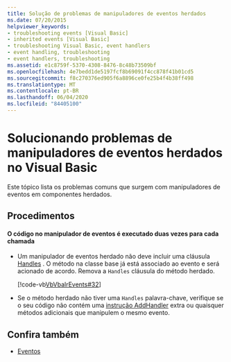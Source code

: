 ```yaml
---
title: Solução de problemas de manipuladores de eventos herdados
ms.date: 07/20/2015
helpviewer_keywords:
- troubleshooting events [Visual Basic]
- inherited events [Visual Basic]
- troubleshooting Visual Basic, event handlers
- event handling, troubleshooting
- event handlers, troubleshooting
ms.assetid: e1c8759f-5370-4308-8476-8c48b73509bf
ms.openlocfilehash: 4e7bedd1de5197fcf8b69091f4cc878f41b01cd5
ms.sourcegitcommit: f8c270376ed905f6a8896ce0fe25b4f4b38ff498
ms.translationtype: MT
ms.contentlocale: pt-BR
ms.lasthandoff: 06/04/2020
ms.locfileid: "84405100"
---
```

# <a name="troubleshooting-inherited-event-handlers-in-visual-basic"></a>Solucionando problemas de manipuladores de eventos herdados no Visual Basic
Este tópico lista os problemas comuns que surgem com manipuladores de eventos em componentes herdados.  
  
## <a name="procedures"></a>Procedimentos  
  
#### <a name="code-in-event-handler-executes-twice-for-every-call"></a>O código no manipulador de eventos é executado duas vezes para cada chamada  
  
- Um manipulador de eventos herdado não deve incluir uma cláusula [Handles](../../../language-reference/statements/handles-clause.md) . O método na classe base já está associado ao evento e será acionado de acordo. Remova a `Handles` cláusula do método herdado.  
  
     [!code-vb[VbVbalrEvents#32](~/samples/snippets/visualbasic/VS_Snippets_VBCSharp/VbVbalrEvents/VB/Class1.vb#32)]  
  
- Se o método herdado não tiver uma `Handles` palavra-chave, verifique se o seu código não contém uma [instrução AddHandler](../../../language-reference/statements/addhandler-statement.md) extra ou quaisquer métodos adicionais que manipulem o mesmo evento.  
  
## <a name="see-also"></a>Confira também

- [Eventos](index.md)
